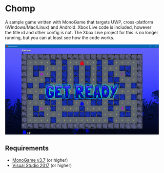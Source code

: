 # Chomp

A sample game written with MonoGame that targets UWP, cross-platform (Windows/Mac/Linux) and Android.  Xbox Live code is included, however the title id and other config is not.  The Xbox Live project for this is no longer running, but you can at least see how the code works.

![chomp](docs/images/game.png)

## Requirements
* [MonoGame v3.7](http://www.monogame.net/downloads/) (or higher)
* [Visual Studio 2017](https://visualstudio.microsoft.com/) (or higher)

